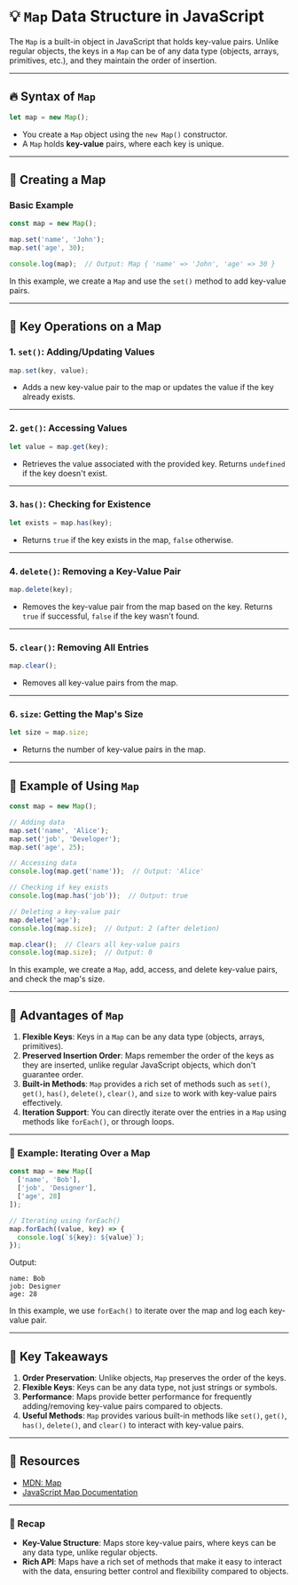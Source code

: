 # 💡 `Map` Data Structure in JavaScript

The `Map` is a built-in object in JavaScript that holds key-value pairs. Unlike regular objects, the keys in a `Map` can be of any data type (objects, arrays, primitives, etc.), and they maintain the order of insertion.

---

## 🔥 Syntax of `Map`

```javascript
let map = new Map();
```

- You create a `Map` object using the `new Map()` constructor.
- A `Map` holds **key-value** pairs, where each key is unique.

---

## 🚀 Creating a Map

### Basic Example

```javascript
const map = new Map();

map.set('name', 'John');
map.set('age', 30);

console.log(map);  // Output: Map { 'name' => 'John', 'age' => 30 }
```

In this example, we create a `Map` and use the `set()` method to add key-value pairs.

---

## 🧩 Key Operations on a Map

### 1. **`set()`**: Adding/Updating Values

```javascript
map.set(key, value);
```

- Adds a new key-value pair to the map or updates the value if the key already exists.

---

### 2. **`get()`**: Accessing Values

```javascript
let value = map.get(key);
```

- Retrieves the value associated with the provided key. Returns `undefined` if the key doesn't exist.

---

### 3. **`has()`**: Checking for Existence

```javascript
let exists = map.has(key);
```

- Returns `true` if the key exists in the map, `false` otherwise.

---

### 4. **`delete()`**: Removing a Key-Value Pair

```javascript
map.delete(key);
```

- Removes the key-value pair from the map based on the key. Returns `true` if successful, `false` if the key wasn't found.

---

### 5. **`clear()`**: Removing All Entries

```javascript
map.clear();
```

- Removes all key-value pairs from the map.

---

### 6. **`size`**: Getting the Map's Size

```javascript
let size = map.size;
```

- Returns the number of key-value pairs in the map.

---

## 🚀 Example of Using `Map`

```javascript
const map = new Map();

// Adding data
map.set('name', 'Alice');
map.set('job', 'Developer');
map.set('age', 25);

// Accessing data
console.log(map.get('name'));  // Output: 'Alice'

// Checking if key exists
console.log(map.has('job'));  // Output: true

// Deleting a key-value pair
map.delete('age');
console.log(map.size);  // Output: 2 (after deletion)

map.clear();  // Clears all key-value pairs
console.log(map.size);  // Output: 0
```

In this example, we create a `Map`, add, access, and delete key-value pairs, and check the map's size.

---

## 🚀 Advantages of `Map`

1. **Flexible Keys**: Keys in a `Map` can be any data type (objects, arrays, primitives).
2. **Preserved Insertion Order**: Maps remember the order of the keys as they are inserted, unlike regular JavaScript objects, which don't guarantee order.
3. **Built-in Methods**: `Map` provides a rich set of methods such as `set()`, `get()`, `has()`, `delete()`, `clear()`, and `size` to work with key-value pairs effectively.
4. **Iteration Support**: You can directly iterate over the entries in a `Map` using methods like `forEach()`, or through loops.

---

### 🧩 Example: Iterating Over a Map

```javascript
const map = new Map([
  ['name', 'Bob'],
  ['job', 'Designer'],
  ['age', 28]
]);

// Iterating using forEach()
map.forEach((value, key) => {
  console.log(`${key}: ${value}`);
});
```

Output:
```
name: Bob
job: Designer
age: 28
```

In this example, we use `forEach()` to iterate over the map and log each key-value pair.

---

## 🚀 Key Takeaways

1. **Order Preservation**: Unlike objects, `Map` preserves the order of the keys.
2. **Flexible Keys**: Keys can be any data type, not just strings or symbols.
3. **Performance**: Maps provide better performance for frequently adding/removing key-value pairs compared to objects.
4. **Useful Methods**: `Map` provides various built-in methods like `set()`, `get()`, `has()`, `delete()`, and `clear()` to interact with key-value pairs.

---

## 🔗 Resources

- [MDN: Map](https://developer.mozilla.org/en-US/docs/Web/JavaScript/Reference/Global_Objects/Map)
- [JavaScript Map Documentation](https://www.javascript.info/map)

---

### 🎉 Recap

- **Key-Value Structure**: Maps store key-value pairs, where keys can be any data type, unlike regular objects.
- **Rich API**: Maps have a rich set of methods that make it easy to interact with the data, ensuring better control and flexibility compared to objects.


